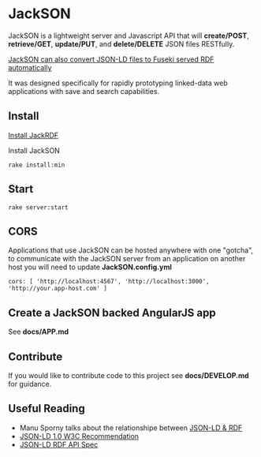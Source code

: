 # JackSON
JackSON is a lightweight server and Javascript API that will **create/POST**, **retrieve/GET**, **update/PUT**, and **delete/DELETE** JSON files RESTfully.

[JackSON can also convert JSON-LD files to Fuseki served RDF automatically](http://github.com/caesarfeta/jackrdf)

It was designed specifically for rapidly prototyping linked-data web applications with save and search capabilities.

## Install
[Install JackRDF](http://github.com/caesarfeta/jackrdf)

Install JackSON

	rake install:min

## Start
	rake server:start

## CORS
Applications that use JackSON can be hosted anywhere with one "gotcha", 
to communicate with the JackSON server from an application on another host you will need to update **JackSON.config.yml**

	cors: [ 'http://localhost:4567', 'http://localhost:3000', 'http://your.app-host.com' ]

## Create a JackSON backed AngularJS app
See **docs/APP.md**

## Contribute
If you would like to contribute code to this project see **docs/DEVELOP.md** for guidance.

## Useful Reading
* Manu Sporny talks about the relationshipe between [JSON-LD &amp; RDF](http://manu.sporny.org/2014/json-ld-origins-2/)
* [JSON-LD 1.0 W3C Recommendation](http://www.w3.org/TR/json-ld/)
* [JSON-LD RDF API Spec](http://json-ld.org/spec/latest/json-ld-rdf/)